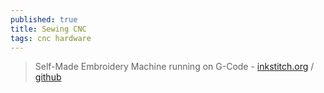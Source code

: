 ```yaml
---
published: true
title: Sewing CNC
tags: cnc hardware
---
```

> Self-Made Embroidery Machine running on G-Code - [inkstitch.org](https://inkstitch.org/tutorials/embroidery-machine/) / [github](https://github.com/inkstitch/inkstitch)
